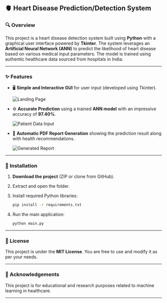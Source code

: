 ## 🫀 **Heart Disease Prediction/Detection System**

### 🔍 Overview

This project is a heart disease detection system built using **Python** with a graphical user interface powered by **Tkinter**. The system leverages an **Artificial Neural Network (ANN)** to predict the likelihood of heart disease based on various medical input parameters. The model is trained using authentic healthcare data sourced from hospitals in India.

---

### ✨ Features

* 🖥️ **Simple and Interactive GUI** for user input (developed using Tkinter).

  ![Landing Page](images/landing-page.png)

* ⚙️ **Accurate Prediction** using a trained **ANN model** with an impressive accuracy of **97.40%**.

  ![Patient Data Input](images/patient-input-data.png)

* 📄 **Automatic PDF Report Generation** showing the prediction result along with health recommendations.

  ![Generated Report](images/patient-report-generated.png)

---

### 🔧 Installation

1. **Download the project** (ZIP or clone from GitHub).

2. Extract and open the folder.

3. Install required Python libraries:

   ```bash
   pip install -r requirements.txt
   ```

4. Run the main application:

   ```bash
   python main.py
   ```

---

### 📄 License

This project is under the **MIT License**. You are free to use and modify it as per your needs.

---

### 🙌 Acknowledgements

This project is for educational and research purposes related to machine learning in healthcare.

---
